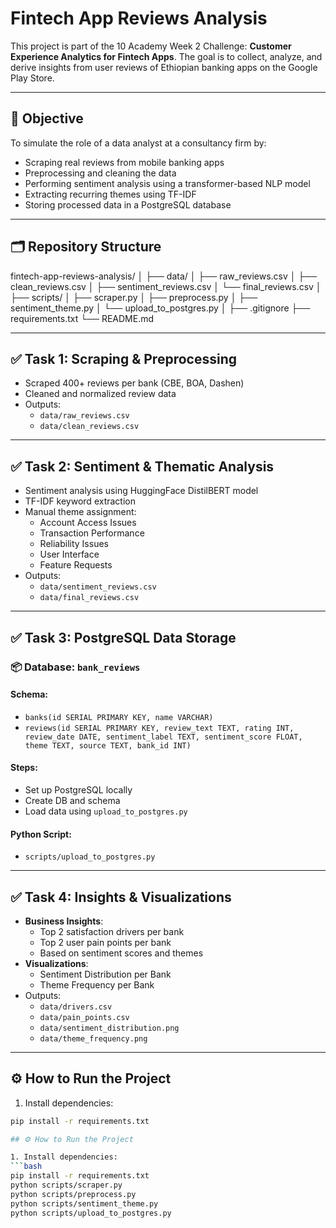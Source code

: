 # Fintech App Reviews Analysis

This project is part of the 10 Academy Week 2 Challenge: **Customer Experience Analytics for Fintech Apps**. The goal is to collect, analyze, and derive insights from user reviews of Ethiopian banking apps on the Google Play Store.

---

## 📌 Objective

To simulate the role of a data analyst at a consultancy firm by:
- Scraping real reviews from mobile banking apps
- Preprocessing and cleaning the data
- Performing sentiment analysis using a transformer-based NLP model
- Extracting recurring themes using TF-IDF
- Storing processed data in a PostgreSQL database

---

## 🗂️ Repository Structure

fintech-app-reviews-analysis/
│
├── data/
│ ├── raw_reviews.csv
│ ├── clean_reviews.csv
│ ├── sentiment_reviews.csv
│ └── final_reviews.csv
│
├── scripts/
│ ├── scraper.py
│ ├── preprocess.py
│ ├── sentiment_theme.py
│ └── upload_to_postgres.py
│
├── .gitignore
├── requirements.txt
└── README.md



---

## ✅ Task 1: Scraping & Preprocessing

- Scraped 400+ reviews per bank (CBE, BOA, Dashen)
- Cleaned and normalized review data
- Outputs:
  - `data/raw_reviews.csv`
  - `data/clean_reviews.csv`

---

## ✅ Task 2: Sentiment & Thematic Analysis

- Sentiment analysis using HuggingFace DistilBERT model
- TF-IDF keyword extraction
- Manual theme assignment:
  - Account Access Issues
  - Transaction Performance
  - Reliability Issues
  - User Interface
  - Feature Requests
- Outputs:
  - `data/sentiment_reviews.csv`
  - `data/final_reviews.csv`

---

## ✅ Task 3: PostgreSQL Data Storage

### 📦 Database: `bank_reviews`

#### Schema:
- `banks(id SERIAL PRIMARY KEY, name VARCHAR)`
- `reviews(id SERIAL PRIMARY KEY, review_text TEXT, rating INT, review_date DATE, sentiment_label TEXT, sentiment_score FLOAT, theme TEXT, source TEXT, bank_id INT)`

#### Steps:
- Set up PostgreSQL locally
- Create DB and schema
- Load data using `upload_to_postgres.py`

#### Python Script:
- `scripts/upload_to_postgres.py`

---
## ✅ Task 4: Insights & Visualizations

- **Business Insights**:
  - Top 2 satisfaction drivers per bank
  - Top 2 user pain points per bank
  - Based on sentiment scores and themes
- **Visualizations**:
  - Sentiment Distribution per Bank
  - Theme Frequency per Bank
- Outputs:
  - `data/drivers.csv`
  - `data/pain_points.csv`
  - `data/sentiment_distribution.png`
  - `data/theme_frequency.png`

---

## ⚙️ How to Run the Project

1. Install dependencies:
```bash
pip install -r requirements.txt

## ⚙️ How to Run the Project

1. Install dependencies:
```bash
pip install -r requirements.txt
python scripts/scraper.py
python scripts/preprocess.py
python scripts/sentiment_theme.py
python scripts/upload_to_postgres.py

